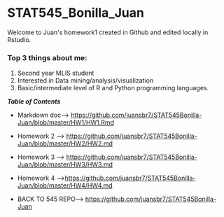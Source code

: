 # STAT545_Bonilla_Juan


Welcome to Juan's homework1 created in Github and edited locally in Rstudio.

### Top 3 things about me: ###
1) Second year MLIS student 
2) Interested in Data mining/analysis/visualization 
3) Basic/intermediate level of R and Python programming languages.   


***Table of Contents*** 

* Markdown doc--> https://github.com/juansbr7/STAT545Bonilla-Juan/blob/master/HW1/HW1.Rmd
* Homework 2 --> https://github.com/juansbr7/STAT545Bonilla-Juan/blob/master/HW2/HW2.md
* Homework 3 --> https://github.com/juansbr7/STAT545Bonilla-Juan/blob/master/HW3/HW3.md
* Homework 4 -->https://github.com/juansbr7/STAT545Bonilla-Juan/blob/master/HW4/HW4.md



* BACK TO 545 REPO--> https://github.com/juansbr7/STAT545Bonilla-Juan
